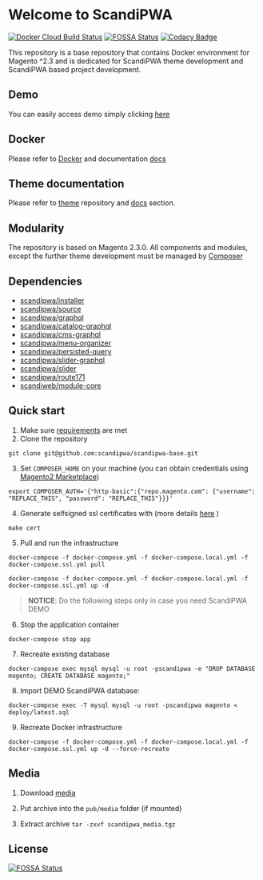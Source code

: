 # Welcome to ScandiPWA
[![Docker Cloud Build Status](https://img.shields.io/docker/cloud/build/scandipwa/base.svg)](https://hub.docker.com/r/scandipwa/base)
[![FOSSA Status](https://app.fossa.io/api/projects/git%2Bgithub.com%2Fscandipwa%2Fscandipwa-base.svg?type=shield)](https://app.fossa.io/projects/git%2Bgithub.com%2Fscandipwa%2Fscandipwa-base?ref=badge_shield)
[![Codacy Badge](https://api.codacy.com/project/badge/Grade/d90631c26cab4c459180a57a2b1268dc)](https://www.codacy.com/app/ScandiPWA/scandipwa-base?utm_source=github.com&amp;utm_medium=referral&amp;utm_content=scandipwa/scandipwa-base&amp;utm_campaign=Badge_Grade)

This repository is a base repository that contains Docker environment for Magento ^2.3 and is dedicated for ScandiPWA
 theme development and ScandiPWA based project development.

## Demo
You can easily access demo simply clicking [here](https://demo.scandipwa.com)
 
## Docker
Please refer to [Docker](./DOCKER.md) and documentation [docs](https://docs.scandipwa.com)

## Theme documentation
Please refer to [theme](https://github.com/scandipwa/base-theme) repository and [docs](https://github.com/scandipwa/base-theme/tree/master/docs) section.

## Modularity
The repository is based on Magento 2.3.0. All components and modules, except the further theme development must be 
managed by [Composer](https://getcomposer.org)

## Dependencies
-   [scandipwa/installer](https://github.com/scandipwa/installer)
-   [scandipwa/source](https://github.com/scandipwa/base-theme)
-   [scandipwa/graphql](https://github.com/scandipwa/graphql)
-   [scandipwa/catalog-graphql](https://github.com/scandipwa/catalog-graphql)
-   [scandipwa/cms-graphql](https://github.com/scandipwa/cms-graphql)
-   [scandipwa/menu-organizer](https://github.com/scandipwa/menu-organizer)
-   [scandipwa/persisted-query](https://github.com/scandipwa/persisted-query)
-   [scandipwa/slider-graphql](https://github.com/scandipwa/slider-graphql)
-   [scandipwa/slider](https://github.com/scandipwa/slider)
-   [scandipwa/route171](https://github.com/scandipwa/route717)
-   [scandiweb/module-core](https://github.com/scandiwebcom/Scandiweb-Assets-Core)

## Quick start
1.  Make sure [requirements](docs/A-requirements.md) are met
2.  Clone the repository
```console
git clone git@github.com:scandipwa/scandipwa-base.git
```
3.  Set `COMPOSER_HOME` on your machine (you can obtain credentials using [Magento2 Marketplace](https://account.magento.com/applications/customer/login/))
```console
export COMPOSER_AUTH='{"http-basic":{"repo.magento.com": {"username": "REPLACE_THIS", "password": "REPLACE_THIS"}}}'
```

4.  Generate selfsigned ssl certificates with (more details [here](docs/G-SSL-container.md) )
```console
make cert
```

5.  Pull and run the infrastructure
```console
docker-compose -f docker-compose.yml -f docker-compose.local.yml -f docker-compose.ssl.yml pull
``` 
```console
docker-compose -f docker-compose.yml -f docker-compose.local.yml -f docker-compose.ssl.yml up -d
```

> **NOTICE**: Do the following steps only in case you need ScandiPWA DEMO

6.  Stop the application container 
```console
docker-compose stop app
```
7.  Recreate existing database 
```console
docker-compose exec mysql mysql -u root -pscandipwa -e "DROP DATABASE magento; CREATE DATABASE magento;"
```
8.  Import DEMO ScandiPWA database: 
```console
docker-compose exec -T mysql mysql -u root -pscandipwa magento < deploy/latest.sql
```
9.  Recreate Docker infrastructure
```console
docker-compose -f docker-compose.yml -f docker-compose.local.yml -f docker-compose.ssl.yml up -d --force-recreate
```

## Media
1) Download [media](https://s3-eu-west-1.amazonaws.com/scandipwa-public-assets/scandipwa_media.tgz)

2) Put archive into the `pub/media` folder (if mounted)

3) Extract archive `tar -zxvf scandipwa_media.tgz`

## License
[![FOSSA Status](https://app.fossa.io/api/projects/git%2Bgithub.com%2Fscandipwa%2Fscandipwa-base.svg?type=large)](https://app.fossa.io/projects/git%2Bgithub.com%2Fscandipwa%2Fscandipwa-base?ref=badge_large)

